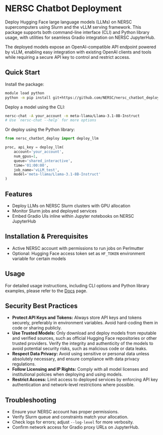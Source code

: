 # NERSC Chatbot Deployment

Deploy Hugging Face large language models (LLMs) on NERSC supercomputers using Slurm and the vLLM serving framework. This package supports both command-line interface (CLI) and Python library usage, with utilities for seamless Gradio integration on NERSC JupyterHub.

The deployed models expose an OpenAI-compatible API endpoint powered by vLLM, enabling easy integration with existing OpenAI clients and tools while requiring a secure API key to control and restrict access.

## Quick Start

Install the package:

```bash
module load python
python -m pip install git+https://github.com/NERSC/nersc_chatbot_deploy
```

Deploy a model using the CLI:

```bash
nersc-chat -A your_account -m meta-llama/Llama-3.1-8B-Instruct
# Use `nersc-chat --help` for more options
```

Or deploy using the Python library:

```python
from nersc_chatbot_deploy import deploy_llm

proc, api_key = deploy_llm(
    account='your_account',
    num_gpus=1,
    queue='shared_interactive',
    time='01:00:00',
    job_name='vLLM_test',
    model='meta-llama/Llama-3.1-8B-Instruct'
)
```

## Features

- Deploy LLMs on NERSC Slurm clusters with GPU allocation
- Monitor Slurm jobs and deployed services
- Embed Gradio UIs inline within Jupyter notebooks on NERSC JupyterHub

## Installation & Prerequisites

- Active NERSC account with permissions to run jobs on Perlmutter
- Optional: Hugging Face access token set as `HF_TOKEN` environment variable for certain models

## Usage

For detailed usage instructions, including CLI options and Python library examples, please refer to the [Docs](docs/README.md) page.

## Security Best Practices

- **Protect API Keys and Tokens:** Always store API keys and tokens securely, preferably in environment variables. Avoid hard-coding them in code or sharing publicly.
- **Use Trusted Models:** Only download and deploy models from reputable and verified sources, such as official Hugging Face repositories or other trusted providers. Verify the integrity and authenticity of the models to avoid potential security risks, such as malicious code or data leaks.
- **Respect Data Privacy:** Avoid using sensitive or personal data unless absolutely necessary, and ensure compliance with data privacy regulations.
- **Follow Licensing and IP Rights:** Comply with all model licenses and institutional policies when deploying and using models.
- **Restrict Access:** Limit access to deployed services by enforcing API key authentication and network-level restrictions where possible.

## Troubleshooting

- Ensure your NERSC account has proper permissions.
- Verify Slurm queue and constraints match your allocation.
- Check logs for errors; adjust `--log-level` for more verbosity.
- Confirm network access for Gradio proxy URLs on JupyterHub.
